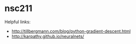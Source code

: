 # nsc211



Helpful links:
* http://tillbergmann.com/blog/python-gradient-descent.html
* http://karpathy.github.io/neuralnets/
